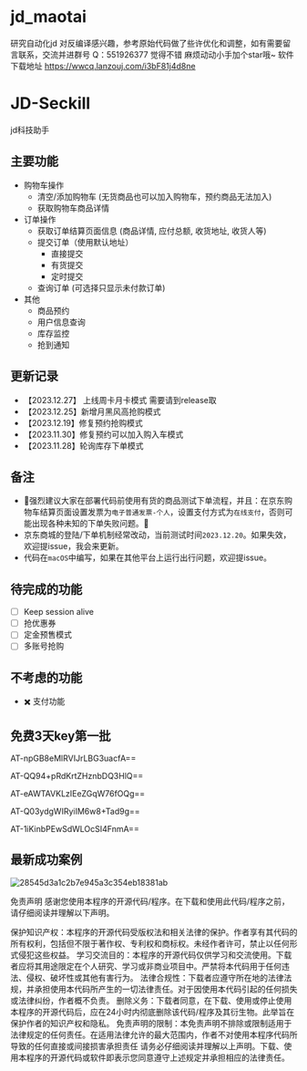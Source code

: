 # jd_maotai
研究自动化jd 对反编译感兴趣，参考原始代码做了些许优化和调整，如有需要留言联系，交流并进群号 Q：551926377 觉得不错 麻烦动动小手加个star哦~
软件下载地址  https://wwcq.lanzouj.com/i3bF81j4d8ne
# JD-Seckill
jd科技助手
## 主要功能
- 购物车操作
  - 清空/添加购物车 (无货商品也可以加入购物车，预约商品无法加入)
  - 获取购物车商品详情
- 订单操作
  - 获取订单结算页面信息 (商品详情, 应付总额, 收货地址, 收货人等)
  - 提交订单（使用默认地址）
    - 直接提交
    - 有货提交
    - 定时提交
  - 查询订单 (可选择只显示未付款订单)
- 其他
  - 商品预约
  - 用户信息查询
  - 库存监控
  - 抢到通知

## 更新记录
- 【2023.12.27】 上线周卡月卡模式 需要请到release取
- 【2023.12.25】新增月黑风高抢购模式
- 【2023.12.19】修复预约抢购模式
- 【2023.11.30】修复预约可以加入购入车模式
- 【2023.11.28】轮询库存下单模式

## 备注

- 🌟强烈建议大家在部署代码前使用有货的商品测试下单流程，并且：在京东购物车结算页面设置发票为`电子普通发票-个人`，设置支付方式为`在线支付`，否则可能出现各种未知的下单失败问题。🌟
- 京东商城的登陆/下单机制经常改动，当前测试时间`2023.12.20`。如果失效，欢迎提issue，我会来更新。
- 代码在`macOS`中编写，如果在其他平台上运行出行问题，欢迎提issue。

## 待完成的功能

- [ ] Keep session alive
- [ ] 抢优惠券
- [ ] 定金预售模式
- [ ] 多账号抢购

## 不考虑的功能

- ✖️ 支付功能

## 免费3天key第一批


AT-npGB8eMlRVIJrLBG3uacfA==

AT-QQ94+pRdKrtZHznbDQ3HlQ==

AT-eAWTAVKLzIEeZGqW76fOQg==

AT-Q03ydgWIRyiIM6w8+Tad9g==

AT-1iKinbPEwSdWLOcSI4FnmA==

## 最新成功案例
![28545d3a1c2b7e945a3c354eb18381ab](https://github.com/327078466/jd_maotai/assets/88604688/0e8af0d8-ea62-4a88-a623-6390313a8713)



免责声明
感谢您使用本程序的开源代码/程序。在下载和使用此代码/程序之前，请仔细阅读并理解以下声明。

保护知识产权：本程序的开源代码受版权法和相关法律的保护。作者享有其代码的所有权利，包括但不限于著作权、专利权和商标权。未经作者许可，禁止以任何形式侵犯这些权益。
学习交流目的：本程序的开源代码仅供学习和交流使用。下载者应将其用途限定在个人研究、学习或非商业项目中。严禁将本代码用于任何违法、侵权、破坏性或其他有害行为。
法律合规性：下载者应遵守所在地的法律法规，并承担使用本代码所产生的一切法律责任。对于因使用本代码引起的任何损失或法律纠纷，作者概不负责。
删除义务：下载者同意，在下载、使用或停止使用本程序的开源代码后，应在24小时内彻底删除该代码/程序及其衍生物。此举旨在保护作者的知识产权和隐私。
免责声明的限制：本免责声明不排除或限制适用于法律规定的任何责任。在适用法律允许的最大范围内，作者不对使用本程序代码所导致的任何直接或间接损害承担责任
请务必仔细阅读并理解以上声明。下载、使用本程序的开源代码或软件即表示您同意遵守上述规定并承担相应的法律责任。
